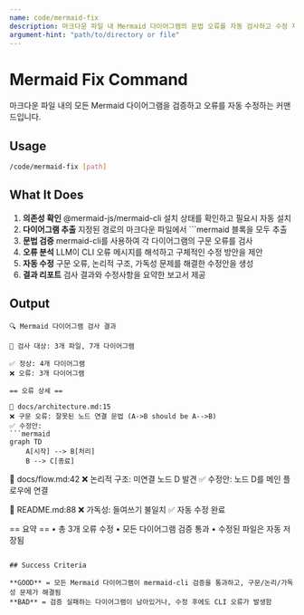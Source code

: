 ```yaml
---
name: code/mermaid-fix
description: 마크다운 파일 내 Mermaid 다이어그램의 문법 오류를 자동 검사하고 수정 제안
argument-hint: "path/to/directory or file"
---
```


# Mermaid Fix Command

마크다운 파일 내의 모든 Mermaid 다이어그램을 검증하고 오류를 자동 수정하는 커맨드입니다.

## Usage

```bash
/code/mermaid-fix [path]
```

## What It Does

1. **의존성 확인** @mermaid-js/mermaid-cli 설치 상태를 확인하고 필요시 자동 설치
2. **다이어그램 추출** 지정된 경로의 마크다운 파일에서 ```mermaid 블록을 모두 추출
3. **문법 검증** mermaid-cli를 사용하여 각 다이어그램의 구문 오류를 검사
4. **오류 분석** LLM이 CLI 오류 메시지를 해석하고 구체적인 수정 방안을 제안
5. **자동 수정** 구문 오류, 논리적 구조, 가독성 문제를 해결한 수정안을 생성
6. **결과 리포트** 검사 결과와 수정사항을 요약한 보고서 제공

## Output

```text
🔍 Mermaid 다이어그램 검사 결과

📁 검사 대상: 3개 파일, 7개 다이어그램

✅ 정상: 4개 다이어그램
❌ 오류: 3개 다이어그램

== 오류 상세 ==

📄 docs/architecture.md:15
❌ 구문 오류: 잘못된 노드 연결 문법 (A->B should be A-->B)
✅ 수정안:
```mermaid
graph TD
    A[시작] --> B[처리]
    B --> C[종료]
```

📄 docs/flow.md:42
❌ 논리적 구조: 미연결 노드 D 발견
✅ 수정안: 노드 D를 메인 플로우에 연결

📄 README.md:88
❌ 가독성: 들여쓰기 불일치
✅ 자동 수정 완료

== 요약 ==
• 총 3개 오류 수정
• 모든 다이어그램 검증 통과
• 수정된 파일은 자동 저장됨
```

## Success Criteria

**GOOD** = 모든 Mermaid 다이어그램이 mermaid-cli 검증을 통과하고, 구문/논리/가독성 문제가 해결됨
**BAD** = 검증 실패하는 다이어그램이 남아있거나, 수정 후에도 CLI 오류가 발생함

